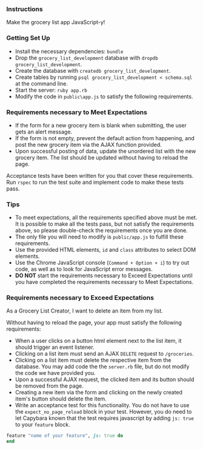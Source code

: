 ### Instructions

Make the grocery list app JavaScript-y!

### Getting Set Up

* Install the necessary dependencies: `bundle`
* Drop the `grocery_list_development` database with `dropdb grocery_list_development`.
* Create the database with `createdb grocery_list_development`.
* Create tables by running `psql grocery_list_development < schema.sql` at the command line.
* Start the server: `ruby app.rb`
* Modify the code in `public\app.js` to satisfy the following requirements.

### Requirements necessary to Meet Expectations

* If the form for a new grocery item is blank when submitting, the user gets an alert message.
* If the form is not empty, prevent the default action from happening, and post the new grocery item via the AJAX function provided.
* Upon successful posting of data, update the unordered list with the new grocery item. The list should be updated without having to reload the page.

Acceptance tests have been written for you that cover these requirements. Run `rspec` to run the test suite and implement code to make these tests pass.

### Tips

* To meet expectations, all the requirements specified above must be met. It is possible to make all the tests pass, but not satisfy the requirements above, so please double-check the requirements once you are done.
* The only file you will need to modify is `public/app.js` to fulfill these requirements.
* Use the provided HTML elements, `id` and `class` attributes to select DOM elements.
* Use the Chrome JavaScript console (`Command + Option + i`) to try out code, as well as to look for JavaScript error messages.
* **DO NOT** start the requirements necessary to Exceed Expectations until you have completed the requirements necessary to Meet Expectations.

### Requirements necessary to Exceed Expectations
As a Grocery List Creator, I want to delete an item from my list.

Without having to reload the page, your app must satisfy the following requirements:
* When a user clicks on a button html element next to the list item, it should trigger an event listener.
* Clicking on a list item must send an AJAX `DELETE` request to `/groceries`.
* Clicking on a list item must delete the respective item from the database. You may add code the the `server.rb` file, but do not modify the code we have provided you.
* Upon a successful AJAX request, the clicked item and its button should be removed from the page.
* Creating a new item via the form and clicking on the newly created item's button should delete the item.
* Write an acceptance test for this functionality. You do not have to use the `expect_no_page_reload` block in your test. However, you do need to let Capybara known that the test requires javascript by adding `js: true` to your `feature` block.

```ruby
feature "name of your feature", js: true do
end
```
